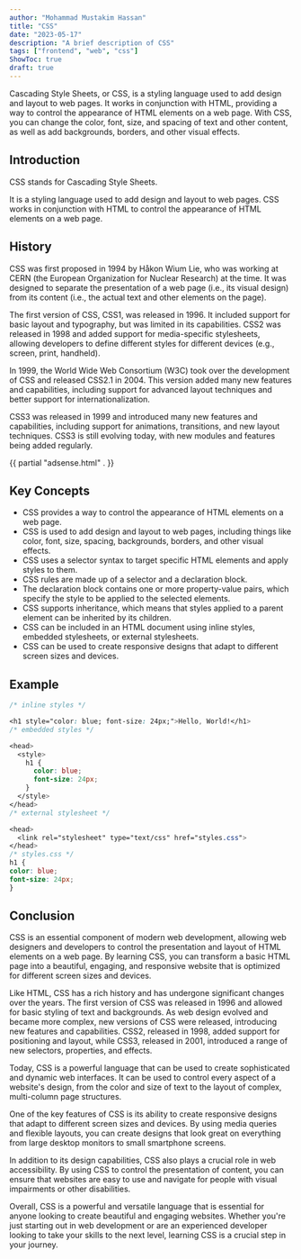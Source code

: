 ```yaml
---
author: "Mohammad Mustakim Hassan"
title: "CSS"
date: "2023-05-17"
description: "A brief description of CSS"
tags: ["frontend", "web", "css"]
ShowToc: true
draft: true
---
```

Cascading Style Sheets, or CSS, is a styling language used to add design and layout to web pages. It works in conjunction with HTML, providing a way to control the appearance of HTML elements on a web page. With CSS, you can change the color, font, size, and spacing of text and other content, as well as add backgrounds, borders, and other visual effects.

## Introduction

CSS stands for Cascading Style Sheets.

It is a styling language used to add design and layout to web pages. CSS works in conjunction with HTML to control the appearance of HTML elements on a web page.

## History

CSS was first proposed in 1994 by Håkon Wium Lie, who was working at CERN (the European Organization for Nuclear Research) at the time. It was designed to separate the presentation of a web page (i.e., its visual design) from its content (i.e., the actual text and other elements on the page).

The first version of CSS, CSS1, was released in 1996. It included support for basic layout and typography, but was limited in its capabilities. CSS2 was released in 1998 and added support for media-specific stylesheets, allowing developers to define different styles for different devices (e.g., screen, print, handheld).

In 1999, the World Wide Web Consortium (W3C) took over the development of CSS and released CSS2.1 in 2004. This version added many new features and capabilities, including support for advanced layout techniques and better support for internationalization.

CSS3 was released in 1999 and introduced many new features and capabilities, including support for animations, transitions, and new layout techniques. CSS3 is still evolving today, with new modules and features being added regularly.

{{ partial "adsense.html" . }}

## Key Concepts

- CSS provides a way to control the appearance of HTML elements on a web page.
- CSS is used to add design and layout to web pages, including things like color, font, size, spacing, backgrounds, borders, and other visual effects.
- CSS uses a selector syntax to target specific HTML elements and apply styles to them.
- CSS rules are made up of a selector and a declaration block.
- The declaration block contains one or more property-value pairs, which specify the style to be applied to the selected elements.
- CSS supports inheritance, which means that styles applied to a parent element can be inherited by its children.
- CSS can be included in an HTML document using inline styles, embedded stylesheets, or external stylesheets.
- CSS can be used to create responsive designs that adapt to different screen sizes and devices.

## Example

```css
/* inline styles */

<h1 style="color: blue; font-size: 24px;">Hello, World!</h1>
/* embedded styles */

<head>
  <style>
    h1 {
      color: blue;
      font-size: 24px;
    }
  </style>
</head>
/* external stylesheet */

<head>
  <link rel="stylesheet" type="text/css" href="styles.css">
</head>
/* styles.css */
h1 {
color: blue;
font-size: 24px;
}
```

## Conclusion

CSS is an essential component of modern web development, allowing web designers and developers to control the presentation and layout of HTML elements on a web page. By learning CSS, you can transform a basic HTML page into a beautiful, engaging, and responsive website that is optimized for different screen sizes and devices.

Like HTML, CSS has a rich history and has undergone significant changes over the years. The first version of CSS was released in 1996 and allowed for basic styling of text and backgrounds. As web design evolved and became more complex, new versions of CSS were released, introducing new features and capabilities. CSS2, released in 1998, added support for positioning and layout, while CSS3, released in 2001, introduced a range of new selectors, properties, and effects.

Today, CSS is a powerful language that can be used to create sophisticated and dynamic web interfaces. It can be used to control every aspect of a website's design, from the color and size of text to the layout of complex, multi-column page structures.

One of the key features of CSS is its ability to create responsive designs that adapt to different screen sizes and devices. By using media queries and flexible layouts, you can create designs that look great on everything from large desktop monitors to small smartphone screens.

In addition to its design capabilities, CSS also plays a crucial role in web accessibility. By using CSS to control the presentation of content, you can ensure that websites are easy to use and navigate for people with visual impairments or other disabilities.

Overall, CSS is a powerful and versatile language that is essential for anyone looking to create beautiful and engaging websites. Whether you're just starting out in web development or are an experienced developer looking to take your skills to the next level, learning CSS is a crucial step in your journey.
